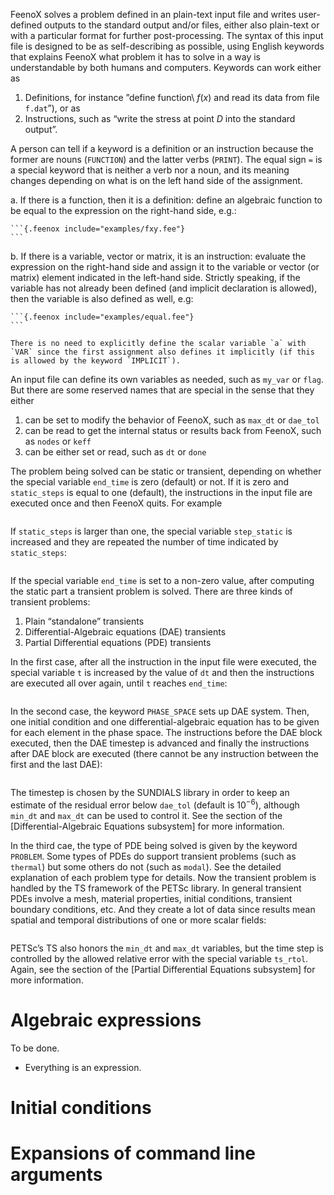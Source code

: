 
FeenoX solves a problem defined in an plain-text input file and writes user-defined outputs to the standard output and/or files, either also plain-text or with a particular format for further post-processing. The syntax of this input file is designed to be as self-describing as possible, using English keywords that explains FeenoX what problem it has to solve in a way is understandable by both humans and computers. Keywords can work either as

 1. Definitions, for instance ”define function\ $f(x)$ and read its data from file `f.dat`”), or as
 2. Instructions, such as “write the stress at point $D$ into the standard output”. 

A person can tell if a keyword is a definition or an instruction because the former are nouns (`FUNCTION`) and the latter verbs (`PRINT`). The equal sign `=` is a special keyword that is neither a verb nor a noun, and its meaning changes depending on what is on the left hand side of the assignment.

 a. If there is a function, then it is a definition: define an algebraic function to be equal to the expression on the right-hand side, e.g.:
 
    ```{.feenox include="examples/fxy.fee"}
    ```
 
 b. If there is a variable, vector or matrix, it is an instruction: evaluate the expression on the right-hand side and assign it to the variable or vector (or matrix) element indicated in the left-hand side. Strictly speaking, if the variable has not already been defined (and implicit declaration is allowed), then the variable is also defined as well, e.g:
 
    ```{.feenox include="examples/equal.fee"}
    ```
    
    There is no need to explicitly define the scalar variable `a` with `VAR` since the first assignment also defines it implicitly (if this is allowed by the keyword `IMPLICIT`).


An input file can define its own variables as needed, such as `my_var` or `flag`. But there are some reserved names that are special in the sense that they either

 1. can be set to modify the behavior of FeenoX, such as `max_dt` or `dae_tol`
 2. can be read to get the internal status or results back from FeenoX, such as `nodes` or `keff`
 3. can be either set or read, such as `dt` or `done`

The problem being solved can be static or transient, depending on whether the special variable `end_time` is zero (default) or not. If it is zero and `static_steps` is equal to one (default), the instructions in the input file are executed once and then FeenoX quits. For example

```{.feenox include="examples/static_onestep.fee"}
```

If `static_steps` is larger than one, the special variable `step_static` is increased and they are repeated the number of time indicated by `static_steps`:

```{.feenox include="examples/static_manysteps.fee"}
```

If the special variable `end_time` is set to a non-zero value, after computing the static part a transient problem is solved. There are three kinds of transient problems:

 1. Plain “standalone” transients
 2. Differential-Algebraic equations (DAE) transients
 3. Partial Differential equations (PDE) transients

In the first case, after all the instruction in the input file were executed, the special variable `t` is increased by the value of `dt` and then the instructions are executed all over again, until `t` reaches `end_time`:

```{.feenox include="examples/transient_standalone.fee"}
```

In the second case, the keyword `PHASE_SPACE` sets up DAE system. Then, one initial condition and one differential-algebraic equation has to be given for each element in the phase space. The instructions before the  DAE block executed, then the DAE timestep is advanced and finally the instructions after DAE block are executed (there cannot be any instruction between the first and the last DAE):

```{.feenox include="examples/transient_dae.fee"}
```

The timestep is chosen by the SUNDIALS library in order to keep an estimate of the residual error below `dae_tol` (default is $10^{-6}$), although `min_dt` and `max_dt` can be used to control it. See the section of the [Differential-Algebraic Equations subsystem] for more information.


In the third cae, the type of PDE being solved is given by the keyword `PROBLEM`. Some types of PDEs do support transient problems (such as `thermal`) but some others do not (such as `modal`). See the detailed explanation of each problem type for details. Now the transient problem is handled by the TS framework of the PETSc library.
In general transient PDEs involve a mesh, material properties, initial conditions, transient boundary conditions, etc. And they create a lot of data since results mean spatial and temporal distributions of one or more scalar fields:

```{.feenox include="examples/transient_pde.fee"}
```

PETSc’s TS also honors the `min_dt` and `max_dt` variables, but the time step is controlled by the allowed relative error with the special variable `ts_rtol`. Again, see the section of the [Partial Differential Equations subsystem] for more information. 


# Algebraic expressions

To be done.

 * Everything is an expression.

# Initial conditions

# Expansions of command line arguments

